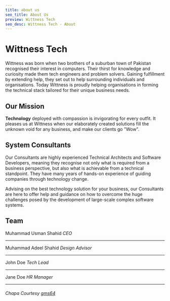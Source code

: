 ```yaml
---
title: about us
seo_title: About Us
preview: Wittness Tech
seo_desc: Wittness Tech - About
---
```

# Wittness Tech
 Wittness was born when two brothers of a suburban town of Pakistan recognised their interest in computers. Their thirst for knowledge and curiosity made them tech engineers and problem solvers.
Gaining fulfillment by extending help, they set out to help surrounding individuals and organisations.
Today Wittness is proudly helping organisations in forming the technical stack tailored for their unique business needs.

## Our Mission
**Technology** deployed with compassion is invigorating for every outfit. It pleases us at Wittness when our elaborately created solutions fill the unknown void for any business, and make our clients go "Wow". 

## System Consultants

Our Consultants are highly experienced Technical Architects and Software Developers, meaning they recognise not only what is required from a business perspective, but also what is achievable from a technical standpoint. They have many years of hands-on experience of guiding companies through technology change.

Advising on the best technology solution for your business, our Consultants are here to offer help and guidance on how to overcome the huge challenges posed by the development of large-scale complex software systems.

## Team
Muhammad Usman Shahid
*CEO*

---

Muhammad Adeel Shahid
*Design Advisor*

---

John Doe
*Tech Lead*

---

Jane Doe
*HR Manager*

---


###### Chapa Courtesy [gms64](https://github.com/gms64/nuxt-static-skeleton)